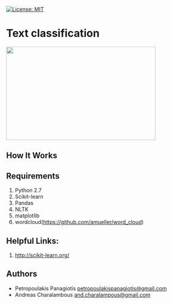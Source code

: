 [![License: MIT](https://img.shields.io/badge/License-MIT-yellow.svg)](https://opensource.org/licenses/MIT)
# Text classification
<img src="https://cdn-images-1.medium.com/max/640/1*ljCBykAJUnvaZcuPYwm4_A.png" width="400" height="250"> <br />

## How It Works

## Requirements
1. Python 2.7
2. Scikit-learn
3. Pandas
4. NLTK
5. matplotlib
6. wordcloud(https://github.com/amueller/word_cloud)

## Helpful Links: 
1. http://scikit-learn.org/

## Authors
* Petropoulakis Panagiotis petropoulakispanagiotis@gmail.com
* Andreas Charalambous and.charalampous@gmail.com
